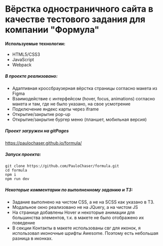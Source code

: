 # Вёрстка одностраничного сайта в качестве тестового задания для компании "Формула"



#### Используемые технологии:
+ HTML5/СSS3
+ JavaScript
+ Webpack

##### В проекте реализовано:

+ Адаптивная кроссбраузерная вёрстка страницы согласно макета из Figma
+ Взаимодействие с интерфейсом (hover, focus, animations) согласно макета и там, где не было указано, на свое усмотрение
+ Подключение яндекс карты через iframe
+ Открытие/закрытие pop-up
+ Открытие/закрытие бургер меню (планшет, мобильная версия)

##### Проект загружен на gitPages
https://paulochaser.github.io/formula/

##### Запуск проекта:
```
git clone https://github.com/PauloChaser/formula.git
cd formula
npm i
npm run dev
```

##### Некоторые комментарии по выполненному заданию и ТЗ:
+ Задание выполнено на чистом CSS, а не на SCSS как указано в ТЗ.
+ Модальное окно реализовано не на JQuery, а на чистом JS
+ На странице добавлены Hover и некоторые анимации для большинства элементов, т.к. в макете не было отображено их поведение
+ В секции Контакты в макете использованы свг для иконок, я использовал  иконочные шрифты Awesome. Поэтому есть небольшая разница в иконках.